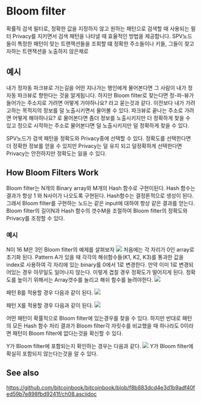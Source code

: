# Bloom filter
확률적 검색 필터로, 정확한 값을 지정하지 않고 원하는 패턴으로 검색할 때 사용되는 필터
Privacy를 지키면서 검색 패턴을 나타낼 때 효율적인 방법을 제공합니다.
SPV노드들이 특정한 패턴이 맞는 트랜잭션들을 조회할 떄 정확한 주소들이나 키들, 그들이 찾고자하는 트랜잭션을 노출하지 않은채로

## 예시
내가 정자동 파크뷰로 가는길을 어떤 지나가는 행인에게 물어본다면 그 사람이 내가 정자동 파크뷰로 향한다는 것을 알게됩니다.
하지만 Bloom filter로 찾는다면 정-파-뷰가 들어가는 주소지로 가려면 어떻게 가야하나요? 라고 묻는것과 같다. 이전보다 내가
가려고하는 목적지의 정보를 덜 노출시키면서 물어볼 수 있다. 파크뷰로 끝나는 주소로 가려면 어떻게 해야하나요? 로 물어본다면 
좀더 정보를 노출시키지만 더 정확하게 찾을 수 있고 정으로 시작하는 주소로 물어본다면 덜 노출시키지만 덜 정확하게 찾을 수 있다.

SPV노드가 검색 패턴을 정확도와 Privacy중에 선택할 수 있다. 정확도를 선택한다면 더 정확한 정보를 얻을 수 있지만 Privacy는 덜 유지 되고
덜정확하게 선택한다면 Privacy는 안전하지만 정확도는 잃을 수 있다.

## How Bloom Filters Work
Bloom filter는 N개의 Binary array와 M개의 Hash 함수로 구현이된다.
Hash 함수는 결과가 항상 1 와 N사이가 나오도록 구현된다. Hash함수는 결정론적으로 생성이 된다. 그래서 Bloom filter를 구현하는 노드는 같은 input에
대하여 항상 같은 결과를 얻는다. Bloom filter의 길이N과 Hash 함수의 갯수M을 조절하여 Bloom filter의 정확도와 Privacy를 조정할 수 있다.

### 예시
N이 16 M은 3인 Bloom filter의 예제를 살펴보자
![](https://github.com/bitcoinbook/bitcoinbook/raw/f8b883dcd4e3d1b9adf40fed59b7e898fbd9241f/images/mbc2_0808.png)
처음에는 각 자리가 0인 array로 초기화 된다. Pattern A가 있을 때 각각의 해쉬함수들(K1, K2, K3)를 통과한 값을 index로 사용하여 각 자리에 있는 binary를
0에서 1로 변경한다. 만약 이미 1로 변경되어있는 경우 아무일도 일어나지 않는다. 이렇게 겹칠 경우 정확도가 떨어지게 된다. 정확도를 높이기 위해서는 Array갯수를
늘리고 해쉬 함수를 늘려야한다. 
![](https://github.com/bitcoinbook/bitcoinbook/raw/f8b883dcd4e3d1b9adf40fed59b7e898fbd9241f/images/mbc2_0809.png)

패턴 B를 적용할 경우 다음과 같이 된다. 
![](https://github.com/bitcoinbook/bitcoinbook/raw/f8b883dcd4e3d1b9adf40fed59b7e898fbd9241f/images/mbc2_0810.png)

패턴 X를 적용할 경우 다음과 같이 된다.
![](https://github.com/bitcoinbook/bitcoinbook/raw/f8b883dcd4e3d1b9adf40fed59b7e898fbd9241f/images/mbc2_0811.png)

어떤 패턴이 확률적으로 Bloom filter에 있는경우를 찾을 수 있다. 하지만 반대로 패턴의 모든 Hash 함수 처리 결과가 Bloom filter각 자릿수를 비교했을 때 하나라도 0이라면
패턴이 Bloom filter에 없다는것을 확신할 수 있다. 

Y가 Bloom filter에 포함되는지 확인하는 경우는 다음과 같다.
![](https://github.com/bitcoinbook/bitcoinbook/raw/f8b883dcd4e3d1b9adf40fed59b7e898fbd9241f/images/mbc2_0812.png)
Y가 Bloom filter에 확실히 포함되지 않는다는것을 알 수 있다.

## See also
<https://github.com/bitcoinbook/bitcoinbook/blob/f8b883dcd4e3d1b9adf40fed59b7e898fbd9241f/ch08.asciidoc>
